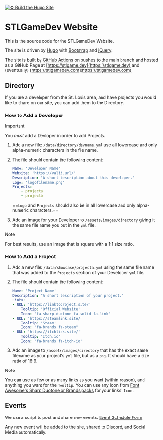 [![⚙ Build the Hugo Site](https://github.com/stlgamedev/STLGameDevSite/actions/workflows/hugo-build.yaml/badge.svg)](https://github.com/stlgamedev/STLGameDevSite/actions/workflows/hugo-build.yaml)

# STLGameDev Website

This is the source code for the STLGameDev Website.

The site is driven by [Hugo](https://gohugo.io/) with [Bootstrap](https://getbootstrap.com/) and [jQuery](https://jquery.com/).

The site is built by [GitHub Actions](https://github.com/stlgamedev/STLGameDevSite/actions) on pushes to the main branch and hosted as a GitHub Page at [https://stlgame.dev](https://stlgame.dev) and (eventually) [https://stlgamedev.com](https://stlgamedev.com)

## Directory

If you are a developer from the St. Louis area, and have projects you would like to share on our site, you can add them to the Directory.

### How to Add a Developer

> [!IMPORTANT]
> You *must* add a Devloper in order to add Projects.

1. Add a new file: `/data/directory/devname.yml` use all lowercase and only alpha-numeric characters in the file name.
2. The file should contain the following content:

    ```yaml
    Name: 'Developer Name'
    Website: 'https://valid.url/'
    Description: 'A short description about this developer.'
    Logo: 'logofilename.png'
    Projects:
        - projecta
        - projectb
    ```

    ==`Logo` and `Projects` should also be in all lowercase and only alpha-numeric characters.==

3. Add an image for your Developer to `/assets/images/directory` giving it the same file name you put in the `yml` file.

> [!NOTE]
> For best results, use an image that is square with a 1:1 size ratio.

### How to Add a Project

1. Add a new file: `/data/showcase/projecta.yml` using the same file name that was added to the `Projects` section of your Developer `yml` file.
2. The file should contain the following content:

    ```yaml
    Name: 'Project Name'
    Description: "A short description of your project."
    Links:
    - URL: 'https://linktoproject.site/'
        Tooltip: 'Official Website'
        Icon: "fa-sharp-duotone fa-solid fa-link"
    - URL: 'https://steamlink.site/'
        Tooltip: 'Steam'
        Icon: "fa-brands fa-steam"
    - URL: 'https://itchlink.site/'
        Tooltip: 'Itch.io'
        Icon: "fa-brands fa-itch-io"
    ```

3. Add an image to `/assets/images/directory` that has the exact same filename as your project's `yml` file, but as a `png`. It should have a size ratio of 16:9.

> [!NOTE]
> You can use as few or as many links as you want (within reason), and anything you want for the `Tooltip`. You can use any icon from [Font Awesome's Sharp Duotone or Brands packs](https://fontawesome.com/search?o=r&f=sharp-duotone%2Cbrands) for your links' `Icon`.

## Events

We use a script to post and share new events: [Event Schedule Form](https://forms.gle/eAdAhLC9Q5LKzZLk9)

Any new event will be added to the site, shared to Discord, and Social Media automatically.
